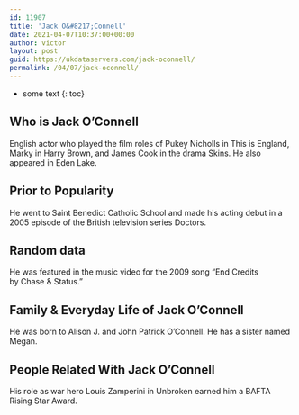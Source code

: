 ```yaml
---
id: 11907
title: 'Jack O&#8217;Connell'
date: 2021-04-07T10:37:00+00:00
author: victor
layout: post
guid: https://ukdataservers.com/jack-oconnell/
permalink: /04/07/jack-oconnell/
---
```


* some text
{: toc}


## Who is Jack O&#8217;Connell



English actor who played the film roles of Pukey Nicholls in This is England, Marky in Harry Brown, and James Cook in the drama Skins. He also appeared in Eden Lake.

                
                
                
## Prior to Popularity



He went to Saint Benedict Catholic School and made his acting debut in a 2005 episode of the British television series Doctors.

                
                
                
## Random data



He was featured in the music video for the 2009 song &#8220;End Credits by Chase & Status.&#8221;

                
                
                
## Family & Everyday Life of Jack O&#8217;Connell



He was born to Alison J. and John Patrick O&#8217;Connell. He has a sister named Megan.

                
                
                
## People Related With Jack O&#8217;Connell



His role as war hero Louis Zamperini in Unbroken earned him a BAFTA Rising Star Award.

                
              
            
          
          
          